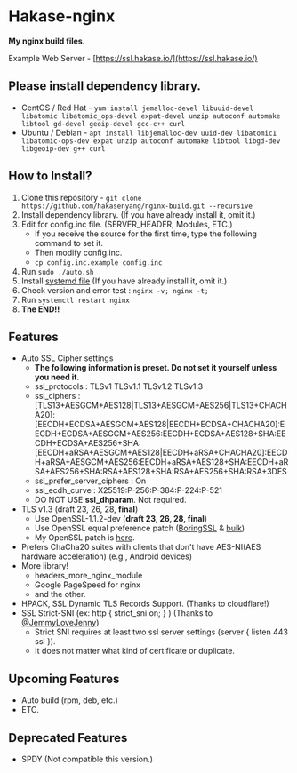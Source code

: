 # Hakase-nginx
**My nginx build files.**

Example Web Server - [https://ssl.hakase.io/](https://ssl.hakase.io/)

## Please install dependency library.
- CentOS / Red Hat - `yum install jemalloc-devel libuuid-devel libatomic libatomic_ops-devel expat-devel unzip autoconf automake libtool gd-devel geoip-devel gcc-c++ curl`
- Ubuntu / Debian - `apt install libjemalloc-dev uuid-dev libatomic1 libatomic-ops-dev expat unzip autoconf automake libtool libgd-dev libgeoip-dev g++ curl`

## How to Install?
1. Clone this repository - `git clone https://github.com/hakasenyang/nginx-build.git --recursive`
2. Install dependency library. (If you have already install it, omit it.)
3. Edit for config.inc file. (SERVER_HEADER, Modules, ETC.)
    - If you receive the source for the first time, type the following command to set it.
    - Then modify config.inc.
    - `cp config.inc.example config.inc`
4. Run `sudo ./auto.sh`
5. Install [systemd file](https://www.nginx.com/resources/wiki/start/topics/examples/systemd/) (If you have already install it, omit it.)
6. Check version and error test : `nginx -v; nginx -t;`
7. Run `systemctl restart nginx`
8. **The END!!**

## Features
- Auto SSL Cipher settings
    - **The following information is preset. Do not set it yourself unless you need it.**
    - ssl_protocols : TLSv1 TLSv1.1 TLSv1.2 TLSv1.3
    - ssl_ciphers : [TLS13+AESGCM+AES128|TLS13+AESGCM+AES256|TLS13+CHACHA20]:[EECDH+ECDSA+AESGCM+AES128|EECDH+ECDSA+CHACHA20]:EECDH+ECDSA+AESGCM+AES256:EECDH+ECDSA+AES128+SHA:EECDH+ECDSA+AES256+SHA:[EECDH+aRSA+AESGCM+AES128|EECDH+aRSA+CHACHA20]:EECDH+aRSA+AESGCM+AES256:EECDH+aRSA+AES128+SHA:EECDH+aRSA+AES256+SHA:RSA+AES128+SHA:RSA+AES256+SHA:RSA+3DES
    - ssl_prefer_server_ciphers : On
    - ssl_ecdh_curve : X25519:P-256:P-384:P-224:P-521
    - DO NOT USE **ssl_dhparam**. Not required.
- TLS v1.3 (draft 23, 26, 28, **final**)
    - Use OpenSSL-1.1.2-dev (**draft 23, 26, 28, final**)
    - Use OpenSSL equal preference patch ([BoringSSL](https://github.com/google/boringssl) & [buik](https://gitlab.com/buik/openssl/blob/openssl-patch/openssl-1.1))
    - My OpenSSL patch is [here](https://github.com/hakasenyang/openssl-patch).
- Prefers ChaCha20 suites with clients that don't have AES-NI(AES hardware acceleration) (e.g., Android devices)
- More library!
    - headers_more_nginx_module
    - Google PageSpeed for nginx
    - and the other.
- HPACK, SSL Dynamic TLS Records Support. (Thanks to cloudflare!)
- SSL Strict-SNI (ex: http { strict_sni on; } ) (Thanks to [@JemmyLoveJenny](https://github.com/hakasenyang/openssl-patch/issues/1#issuecomment-421551872))
    - Strict SNI requires at least two ssl server settings (server { listen 443 ssl }).
    - It does not matter what kind of certificate or duplicate.

## Upcoming Features
- Auto build (rpm, deb, etc.)
- ETC.

## Deprecated Features
- SPDY (Not compatible this version.)
